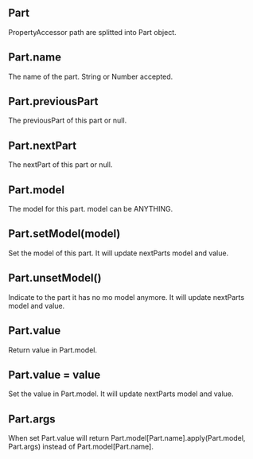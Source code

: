## Part

PropertyAccessor path are splitted into Part object.

## Part.name

The name of the part. String or Number accepted.

## Part.previousPart

The previousPart of this part or null.

## Part.nextPart

The nextPart of this part or null.

## Part.model

The model for this part. model can be ANYTHING.

## Part.setModel(model)

Set the model of this part. It will update nextParts model and value.

## Part.unsetModel()

Indicate to the part it has no mo model anymore. It will update nextParts model and value.

## Part.value

Return value in Part.model.

## Part.value = value

Set the value in Part.model. It will update nextParts model and value.

## Part.args

When set Part.value will return Part.model[Part.name].apply(Part.model, Part.args) instead of Part.model[Part.name].








